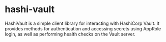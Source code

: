 # hashi-vault
HashiVault is a simple client library for interacting with HashiCorp Vault. It provides methods for authentication and accessing secrets using AppRole login, as well as performing health checks on the Vault server.
